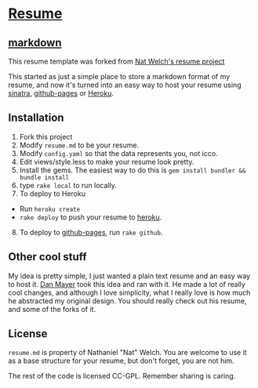 # [Resume](http://tonyta.herokuapp.com/index.html)
## [markdown](https://github.com/tonyta/resume/blob/master/resume.md)

This resume template was forked from [Nat Welch's resume project](https://github.com/icco/resume)

This started as just a simple place to store a markdown format of my resume, and now it's turned into an easy way to host your resume using [sinatra][s], [github-pages][gp] or [Heroku][h].

[gp]: http://pages.github.com/
[h]: http://heroku.com/

## Installation

 1. Fork this project
 2. Modify `resume.md` to be your resume.
 3. Modify `config.yaml` so that the data represents you, not icco.
 4. Edit views/style.less to make your resume look pretty.
 5. Install the gems. The easiest way to do this is `gem install bundler && bundle install`
 6. type `rake local` to run locally.
 7. To deploy to Heroku
   * Run `heroku create`
   * `rake deploy` to push your resume to [heroku][h].
 8. To deploy to [github-pages][gp], run `rake github`.

[g]: http://github.com/schacon/ruby-git
[rt]: http://github.com/brynary/rack-test
[s]: http://www.sinatrarb.com/
[r]: http://github.com/rtomayko/rdiscount
[gm]: http://github.com/github/markup
[md]: http://en.wikipedia.org/wiki/Markdown

## Other cool stuff

My idea is pretty simple, I just wanted a plain text resume and an easy way to host it. [Dan Mayer][dm] took this idea and ran with it. He made a lot of really cool changes, and although I love simplicity, what I really love is how much he abstracted my original design. You should really check out his resume, and some of the forks of it.

[dm]: http://github.com/danmayer/Resume

## License

`resume.md` is property of Nathaniel "Nat" Welch. You are welcome to use it as a base structure for your resume, but don't forget, you are not him.

The rest of the code is licensed CC-GPL. Remember sharing is caring.
